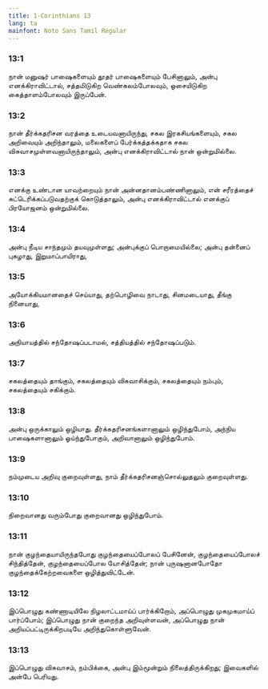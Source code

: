 ```yaml
---
title: 1-Corinthians 13
lang: ta
mainfont: Noto Sans Tamil Regular
---
```


###  13:1

நான் மனுஷர் பாஷைகளையும் தூதர் பாஷைகளையும் பேசினாலும், அன்பு எனக்கிராவிட்டால், சத்தமிடுகிற வெண்கலம்போலவும், ஓசையிடுகிற கைத்தாளம்போலவும் இருப்பேன்.

###  13:2

நான் தீர்க்கதரிசன வரத்தை உடையவனாயிருந்து, சகல இரகசியங்களையும், சகல அறிவையும் அறிந்தாலும், மலைகளைப் பேர்க்கத்தக்கதாக சகல விசுவாசமுள்ளவனாயிருந்தாலும், அன்பு எனக்கிராவிட்டால் நான் ஒன்றுமில்லை.

###  13:3

எனக்கு உண்டான யாவற்றையும் நான் அன்னதானம்பண்ணினாலும், என் சரீரத்தைச் சுட்டெரிக்கப்படுவதற்குக் கொடுத்தாலும், அன்பு எனக்கிராவிட்டால் எனக்குப் பிரயோஜனம் ஒன்றுமில்லை.

###  13:4

அன்பு நீடிய சாந்தமும் தயவுமுள்ளது; அன்புக்குப் பொறாமையில்லை; அன்பு தன்னைப் புகழாது, இறுமாப்பாயிராது,

###  13:5

அயோக்கியமானதைச் செய்யாது, தற்பொழிவை நாடாது, சினமடையாது, தீங்கு நினையாது,

###  13:6

அநியாயத்தில் சந்தோஷப்படாமல், சத்தியத்தில் சந்தோஷப்படும்.

###  13:7

சகலத்தையும் தாங்கும், சகலத்தையும் விசுவாசிக்கும், சகலத்தையும் நம்பும், சகலத்தையும் சகிக்கும்.

###  13:8

அன்பு ஒருக்காலும் ஒழியாது. தீர்க்கதரிசனங்களானாலும் ஒழிந்துபோம், அந்நிய பாஷைகளானாலும் ஓய்ந்துபோகும், அறிவானாலும் ஒழிந்துபோம்.

###  13:9

நம்முடைய அறிவு குறைவுள்ளது, நாம் தீர்க்கதரிசனஞ்சொல்லுதலும் குறைவுள்ளது.

###  13:10

நிறைவானது வரும்போது குறைவானது ஒழிந்துபோம்.

###  13:11

நான் குழந்தையாயிருந்தபோது குழந்தையைப்போலப் பேசினேன், குழந்தையைப்போலச் சிந்தித்தேன், குழந்தையைப்போல யோசித்தேன்; நான் புருஷனானபோதோ குழந்தைக்கேற்றவைகளை ஒழித்துவிட்டேன்.

###  13:12

இப்பொழுது கண்ணாடியிலே நிழலாட்டமாய்ப் பார்க்கிறோம், அப்பொழுது முகமுகமாய்ப் பார்ப்போம்; இப்பொழுது நான் குறைந்த அறிவுள்ளவன், அப்பொழுது நான் அறியப்பட்டிருக்கிறபடியே அறிந்துகொள்ளுவேன்.

###  13:13

இப்பொழுது விசுவாசம், நம்பிக்கை, அன்பு இம்மூன்றும் நிலைத்திருக்கிறது; இவைகளில் அன்பே பெரியது.

